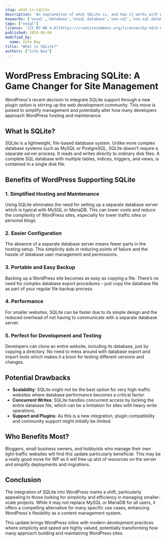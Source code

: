 ```yaml
---
slug: what-is-sqlite
description: 'An explanation of what SQLite is, and how it works with WordPress'
keywords: ['nosql','database','nosql database','non-sql','non-sql database']
tags: ["nosql"]
license: '[CC BY-ND 4.0](https://creativecommons.org/licenses/by-nd/4.0)'
published: 2024-04-04
modified_by:
  name: Site Bay
title: "What is SQLite?"
authors: ["Site Bay"]
---
```

# WordPress Embracing SQLite: A Game Changer for Site Management

WordPress's recent decision to integrate SQLite support through a new plugin option is stirring up the web development community. This move is poised to simplify management and potentially alter how many developers approach WordPress hosting and maintenance.

## What Is SQLite?

SQLite is a lightweight, file-based database system. Unlike more complex database systems such as MySQL or PostgreSQL, SQLite doesn't require a separate server process. It reads and writes directly to ordinary disk files. A complete SQL database with multiple tables, indices, triggers, and views, is contained in a single disk file.

## Benefits of WordPress Supporting SQLite

### 1. **Simplified Hosting and Maintenance**
   Using SQLite eliminates the need for setting up a separate database server which is typical with MySQL or MariaDB. This can lower costs and reduce the complexity of WordPress sites, especially for lower traffic sites or personal blogs.

### 2. **Easier Configuration**
   The absence of a separate database server means fewer parts in the hosting setup. This simplicity aids in reducing points of failure and the hassle of database user management and permissions.

### 3. **Portable and Easy Backup**
   Backing up a WordPress site becomes as easy as copying a file. There’s no need for complex database export procedures – just copy the database file as part of your regular file backup process.

### 4. **Performance**
   For smaller websites, SQLite can be faster due to its simple design and the reduced overhead of not having to communicate with a separate database server.

### 5. **Perfect for Development and Testing**
   Developers can clone an entire website, including its database, just by copying a directory. No need to mess around with database export and import tools which makes it a boon for testing different versions and changes.

## Potential Drawbacks

- **Scalability**: SQLite might not be the best option for very high-traffic websites where database performance becomes a critical factor.
- **Concurrent Writes**: SQLite handles concurrent access by locking the entire database file, which can be a limitation for sites with heavy write operations.
- **Support and Plugins**: As this is a new integration, plugin compatibility and community support might initially be limited.

## Who Benefits Most?

Bloggers, small business owners, and hobbyists who manage their own light-traffic websites will find this update particularly beneficial. This may be a really good move for WP as it will free up alot of resources on the server and simplify deployments and migrations.

## Conclusion

The integration of SQLite into WordPress marks a shift, particularly appealing to those looking for simplicity and efficiency in managing smaller-scale projects. While it may not replace MySQL or MariaDB for all users, it offers a compelling alternative for many specific use cases, enhancing WordPress's flexibility as a content management system.

This update brings WordPress inline with modern development practices where simplicity and speed are highly valued, potentially transforming how many approach building and maintaining WordPress sites.